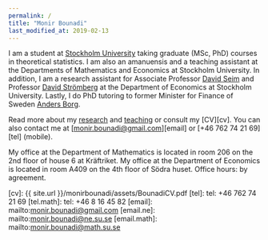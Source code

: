 ```yaml
---
permalink: /
title: "Monir Bounadi"
last_modified_at: 2019-02-13
---
```


I am a student at [Stockholm University](https://www.su.se/english/) taking graduate (MSc, PhD) courses in theoretical statistics. I am also an amanuensis and a teaching assistant at the Departments of Mathematics and Economics at Stockholm University. In addition, I am a research assistant for Associate Professor [David Seim](http://www.davidseim.com/) and Professor [David Strömberg](http://perseus.iies.su.se/~dstro/) at the Department of Economics at Stockholm University. Lastly, I do PhD tutoring to former Minister for Finance of Sweden [Anders Borg](https://en.wikipedia.org/wiki/Anders_Borg).

Read more about my [research](https://monirbounadi.github.io/monirbounadi/research/) and [teaching](https://monirbounadi.github.io/monirbounadi/teaching/) or consult my [CV][cv]. You can also contact me at [monir.bounadi@gmail.com][email] or [+46 762 74 21 69][tel] (mobile).

My office at the Department of Mathematics is located in room 206 on the 2nd floor of house 6 at Kräftriket. My office at the Department of Economics is located in room A409 on the 4th floor of Södra huset. Office hours: by agreement.

[cv]: {{ site.url }}/monirbounadi/assets/BounadiCV.pdf
[tel]: tel: +46 762 74 21 69
[tel.math]: tel: +46 8 16 45 82
[email]: mailto:monir.bounadi@gmail.com
[email.ne]: mailto:monir.bounadi@ne.su.se
[email.math]: mailto:monir.bounadi@math.su.se
